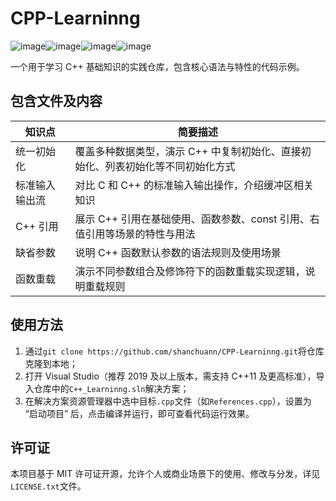 # CPP-Learninng

![image](https://img.shields.io/badge/level-beginner-cyan.svg)![image](https://img.shields.io/badge/language-C++-blue.svg)![image](https://img.shields.io/badge/license-MIT-green.svg)![image](https://img.shields.io/badge/environment-Visual%20Studio-orange.svg)

一个用于学习 C++ 基础知识的实践仓库，包含核心语法与特性的代码示例。

## 包含文件及内容

| 知识点         | 简要描述                                                     |
| -------------- | ------------------------------------------------------------ |
| 统一初始化     | 覆盖多种数据类型，演示 C++ 中复制初始化、直接初始化、列表初始化等不同初始化方式 |
| 标准输入输出流 | 对比 C 和 C++ 的标准输入输出操作，介绍缓冲区相关知识         |
| C++ 引用       | 展示 C++ 引用在基础使用、函数参数、const 引用、右值引用等场景的特性与用法 |
| 缺省参数       | 说明 C++ 函数默认参数的语法规则及使用场景                    |
| 函数重载       | 演示不同参数组合及修饰符下的函数重载实现逻辑，说明重载规则   |

## 使用方法

1. 通过`git clone https://github.com/shanchuann/CPP-Learninng.git`将仓库克隆到本地；
2. 打开 Visual Studio（推荐 2019 及以上版本，需支持 C++11 及更高标准），导入仓库中的`C++_Learninng.sln`解决方案；
3. 在解决方案资源管理器中选中目标`.cpp`文件（如`References.cpp`），设置为 “启动项目” 后，点击编译并运行，即可查看代码运行效果。

## 许可证

本项目基于 MIT 许可证开源，允许个人或商业场景下的使用、修改与分发，详见`LICENSE.txt`文件。